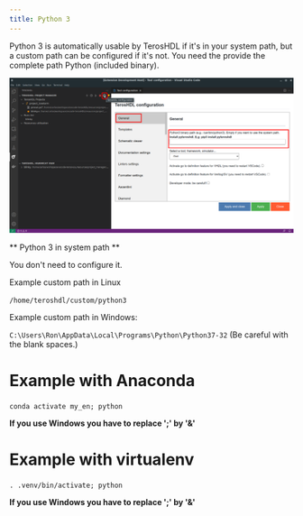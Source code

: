 ```yaml
---
title: Python 3
---
```


Python 3 is automatically usable by TerosHDL if it's in your system
path, but a custom path can be configured if it's not. You need the
provide the complete path Python (included binary).

![image](\static\img\config_python.png)

** Python 3 in system path **

You don\'t need to configure it.

Example custom path in Linux

 `/home/teroshdl/custom/python3`

Example custom path in Windows:

`C:\Users\Ron\AppData\Local\Programs\Python\Python37-32`
(Be careful with the blank spaces.)
# Example with Anaconda

`conda activate my_en; python`

**If you use Windows you have to replace \';\' by \'&\'**

# Example with virtualenv

`. .venv/bin/activate; python`

**If you use Windows you have to replace \';\' by \'&\'**
